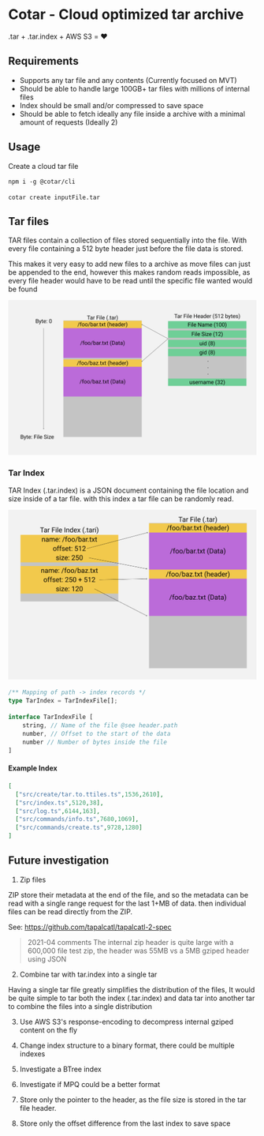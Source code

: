 # Cotar - Cloud optimized tar archive

.tar + .tar.index + AWS S3 = :heart:

## Requirements

- Supports any tar file and any contents (Currently focused on MVT)
- Should be able to handle large 100GB+ tar files with millions of internal files
- Index should be small and/or compressed to save space
- Should be able to fetch ideally any file inside a archive with a minimal amount of requests (Ideally 2)

## Usage
Create a cloud tar file

```
npm i -g @cotar/cli

cotar create inputFile.tar
```


## Tar files

TAR files contain a collection of files stored sequentially into the file. With every file containing a 512 byte header just before the file data is stored.

This makes it very easy to add new files to a archive as move files can just be appended to the end, however this makes random reads impossible, as every file header would have to be read until the specific file wanted would be found 

![TarFileBackground](./static/TarFileBackground.png)

### Tar Index
TAR Index (.tar.index) is a JSON document containing the file location and size inside of a tar file. with this index a tar file can be randomly read.

![TarFileIndex](./static/TarFileIndex.png)

```typescript
/** Mapping of path -> index records */
type TarIndex = TarIndexFile[];

interface TarIndexFile [ 
    string, // Name of the file @see header.path
    number, // Offset to the start of the data
    number // Number of bytes inside the file 
]
```

#### Example Index

```json
[
  ["src/create/tar.to.ttiles.ts",1536,2610],
  ["src/index.ts",5120,38],
  ["src/log.ts",6144,163],
  ["src/commands/info.ts",7680,1069],
  ["src/commands/create.ts",9728,1280]
]
```

## Future investigation

1. Zip files

ZIP store their metadata at the end of the file, and so the metadata can be read with a single range request for the last 1+MB of data.
then individual files can be read directly from the ZIP.

See: https://github.com/tapalcatl/tapalcatl-2-spec
> 2021-04 comments
> The internal zip header is quite large with a 600,000 file test zip, the header was 55MB vs a 5MB gziped header using JSON


2. Combine tar with tar.index into a single tar

Having a single tar file greatly simplifies the distribution of the files, It would be quite simple to tar both the index (.tar.index) and data tar into another tar to combine the files into a single distribution

3. Use AWS S3's response-encoding to decompress internal gziped content on the fly

4. Change index structure to a binary format, there could be multiple indexes

5. Investigate a BTree index

6. Investigate if MPQ could be a better format

7. Store only the pointer to the header, as the file size is stored in the tar file header.

8. Store only the offset difference from the last index to save space